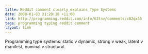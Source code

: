 ```yaml
---
title: Reddit comment clearly explains Type Systems
date: 2008-01-03 21:28:18 +11:00
link: http://programming.reddit.com/info/63tnv/comments/c02qx55
tags: programming typing reddit comment
layout: link
---
```

Programming type systems: static v dynamic, strong v weak, latent v manifest, nominal v structural.
